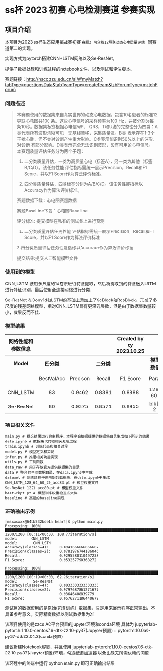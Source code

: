 # ss杯 2023 初赛 心电检测赛道 参赛实现


## 项目介绍       

本项目为2023 ss杯生态应用挑战赛初赛 `赛题3 可穿戴12导联动态心电质量评估 ` 同赛道第二的实现。

实现方式为pytorch搭建CNN+LSTM网络以及Se-ResNet。

提供了数据处理和训练过程的notebook文件，以及测试和评估脚本。

赛题链接：http://nscc.zzu.edu.cn/ai/#/myMatch?tabType=questionsData&tabTeamType=createTeam&tabForumType=matchForum

### 问题描述    
>本赛题使用的数据集来自真实世界的动态心电数据，包含10名患者的标准12导联心电图共100 条。这些心电信号的采样频率为100 Hz，并被分割为每条10秒。数据集标签根据心电信号P、 QRS、T和U波的完整性分为四类：A类代表所有波形清晰可见，无基线漂移，采集质量高。B类 表示存在1-3个干扰心跳，但不会对诊断产生重大影响。C类表示能识别50%以上的波形，对诊断 有部分影响。D类表示完全无法识别波形，没有可用的心电信号。
>本赛题质量评估任务分为两个子题：
>
>1. 二分类质量评估，一类为高质量心电（标签A），另一类为其他（标签B/C/D）。该任务性能 评估指标需统一展示Precision，Recall和F1 Score，并以F1 Score作为算法评价标准。
>
>2. 四分类质量评估，四类标签分别为A/B/C/D。该任务性能指标以Accuracy作为算法评价标准。
>
>赛题数据下载：心电图赛题数据
>
>赛题BaseLine下载：心电图BaseLine
>
>评分标准: 提交模型在私有的测试集上进行预测
>
>1. 二分类质量评估任务性能 评估指标需统一展示Precision，Recall和F1 Score，并以F1 Score作为算法评价标准
>
>2.四分类质量评估任务性能指标以Accuracy作为算法评价标准
>
>提交结果:提交人工智能模型文件

### 使用到的模型
CNN_LSTM 使用多尺度的1d卷积进行特征提取，然后将提取到的特征送入LSTM进行特征识别，最后使用全连接网络进行分类.

Se-ResNet 在Conv1d和LSTM的基础上添加上了SeBlock和ResBlock，形成了多尺度的残差网络模型，相对CNN_LSTM具有更深的层数，但是由于数据集数量较小，效果反而不佳.

### 模型结果

|网络性能和参数信息        ||             |               |Created by  cy  2023.10.25|     |                     |                 |
|:--------:|:-----------:|:-----------:|:-------------:|:------------:|:---------------:|:-------------------:|:---------------:|
|**Model** |**四分类**    |             |**二分类**      |              | **模型参数信息**  |                     |                 |
|          | BestValAcc  | Precison    |Recall         |   F1 Score   | Params          | bidirectional-LSTM  | File            |
|CNN_LSTM   |  83        |  0.9462     |    0.8381     |   0.8888     | 128 64 60 20    |   No                | CNN_LSTM_128_64_60_20_acc83.pt|
|Se-ResNet  |  80        |   0.9375    |    0.8571     |   0.8955     | blk[1 2 2 1]    |   Yes               | Se-ResNet_1221_acc80.pt|


### 项目相关文件
```
main.py # 提交结果运行的主程序，本程序会根据提供的数据集目录生成如下所示的结果
data.ipynb # 数据集代码和相关处理过程
train.ipynb # 训练代码和相关过程
model.py # 模型定义和实现
infer.py # 推理相关功能实现
utils.py # 工具函数
data_raw # 用于存放官方提供数据集的目录
data # 整合的中间数据目录，在data.ipynb中生成
dataset # 训练过程中用用到的数据集，在data.ipynb中生成
CNN_LSTM_128_64_60_20_acc83.pt # 模型权重文件
Se-ResNet_1221_acc80.pt # 模型权重文件
best-ckpt.pt # 模型训练权重检查点文件
baseline # 赛题的baseline实现
```

### 正确输出示例
```
[msxxxxxx@64bb532bde1a heart]$ python main.py
Processing: 100%|███████████████████████████████████████████████████████████████████████████████████████████████████████████████████████████████████████████████████████████████████| 1200/1200 [00:11<00:00, 108.77iteration/s]
model:      CNN_LSTM  
model:       CNN_LSTM 
Accuracy(classes=4):     0.8941666666666667
Precision(classes=2):    0.9781976744186046
Recall:                  0.9295580110497238
F1 Score:                0.953257790368272

Processing: 100%|████████████████████████████████████████████████████████████████████████████████████████████████████████████████████████████████████████████████████████████████████| 1200/1200 [00:19<00:00, 62.26iteration/s]
model:       Se-ResNet 
Accuracy(classes=4):     0.9033333333333333
Precision(classes=2):    0.9797687861271677
Recall:                  0.93646408839779
F1 Score:                0.9576271186440679
```
测试用的数据使用的是原始(包含训练）数据集，只是用来展示程序正常输出，不具备参考意义，实际精度数据以测试数据集为准


该项目使用的是zzcs AC平台预置的jupyter环境和conda环境
具体为 jupyterlab-pytorch:1.10.0-centos7.6-dtk-22.10-py37(Jupyter预置) + pytorch1.10.0a0-py37-dtk22.04.2(conda预置)

建议新建Notebook容器，并且使用 jupyterlab-pytorch:1.10.0-centos7.6-dtk-22.10-py37(Jupyter预置)环境，勾选使用加速器
以免出现无所需依赖的问题

该环境中的终端中运行  python main.py 即可正确输出结果